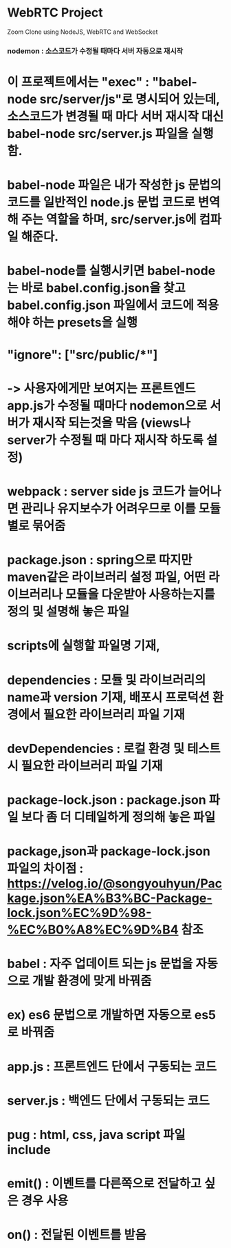 # WebRTC Project

Zoom Clone using NodeJS, WebRTC and WebSocket

### nodemon : 소스코드가 수정될 때마다 서버 자동으로 재시작
# 이 프로젝트에서는 "exec" : "babel-node src/server/js"로 명시되어 있는데, 소스코드가 변경될 때 마다 서버 재시작 대신 babel-node src/server.js 파일을 실행함.
# babel-node 파일은 내가 작성한 js 문법의 코드를 일반적인 node.js 문법 코드로 변역해 주는 역할을 하며, src/server.js에 컴파일 해준다.
# babel-node를 실행시키면 babel-node는 바로 babel.config.json을 찾고 babel.config.json 파일에서 코드에 적용해야 하는 presets을 실행

# "ignore": ["src/public/*"]
#   -> 사용자에게만 보여지는 프론트엔드 app.js가 수정될 때마다 nodemon으로 서버가 재시작 되는것을 막음 (views나 server가 수정될 때 마다 재시작 하도록 설정)

# webpack : server side js 코드가 늘어나면 관리나 유지보수가 어려우므로 이를 모듈별로 묶어줌

# package.json : spring으로 따지만 maven같은 라이브러리 설정 파일, 어떤 라이브러리나 모듈을 다운받아 사용하는지를 정의 및 설명해 놓은 파일
# scripts에 실행할 파일명 기재,
# dependencies : 모듈 및 라이브러리의 name과 version 기재, 배포시 프로덕션 환경에서 필요한 라이브러리 파일 기재
# devDependencies : 로컬 환경 및 테스트시 필요한 라이브러리 파일 기재

# package-lock.json : package.json 파일 보다 좀 더 디테일하게 정의해 놓은 파일
# package,json과 package-lock.json 파일의 차이점 : https://velog.io/@songyouhyun/Package.json%EA%B3%BC-Package-lock.json%EC%9D%98-%EC%B0%A8%EC%9D%B4 참조

# babel : 자주 업데이트 되는 js 문법을 자동으로 개발 환경에 맞게 바꿔줌
# ex) es6 문법으로 개발하면 자동으로 es5로 바꿔줌

# app.js : 프론트엔드 단에서 구동되는 코드
# server.js : 백엔드 단에서 구동되는 코드
# pug : html, css, java script 파일 include

# emit() : 이벤트를 다른쪽으로 전달하고 싶은 경우 사용
# on() : 전달된 이벤트를 받음
